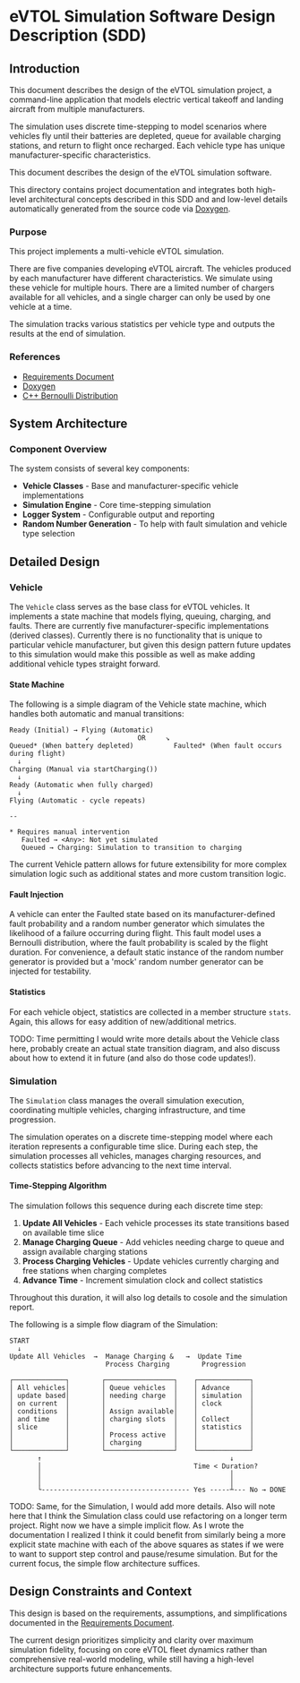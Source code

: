 # eVTOL Simulation Software Design Description (SDD)

## Introduction
This document describes the design of the eVTOL simulation project, a command-line application that models electric vertical takeoff and landing aircraft from multiple manufacturers.

The simulation uses discrete time-stepping to model scenarios where vehicles fly until their batteries are depleted, queue for available charging stations, and return to flight once recharged. Each vehicle type has unique manufacturer-specific characteristics.

This document describes the design of the eVTOL simulation software.

This directory contains project documentation and integrates both high-level architectural concepts described in this SDD and and low-level details automatically generated from the source code via [Doxygen](./doxygen/html/index.html).

### Purpose
This project implements a multi-vehicle eVTOL simulation.

There are five companies developing eVTOL aircraft. The vehicles produced by each manufacturer have different characteristics. We simulate using these vehicle for multiple hours. There are a limited number of chargers available for all vehicles, and a single charger can only be used by one vehicle at a time.

The simulation tracks various statistics per vehicle type and outputs the results at the end of simulation.

### References
- [Requirements Document](requirements.md)
- [Doxygen](./doxygen/html/index.html)
- [C++ Bernoulli Distribution](https://en.cppreference.com/w/cpp/numeric/random/bernoulli_distribution.html)


## System Architecture

### Component Overview
The system consists of several key components:
- **Vehicle Classes** - Base and manufacturer-specific vehicle implementations
- **Simulation Engine** - Core time-stepping simulation
- **Logger System** - Configurable output and reporting
- **Random Number Generation** - To help with fault simulation and vehicle type selection


## Detailed Design

### Vehicle
The `Vehicle` class serves as the base class for eVTOL vehicles. It implements a state machine that models flying, queuing, charging, and faults. There are currently five manufacturer-specific implementations (derived classes). Currently there is no functionality that is unique to particular vehicle manufacturer, but given this design pattern future updates to this simulation would make this possible as well as make adding additional vehicle types straight forward.

#### State Machine

The following is a simple diagram of the Vehicle state machine, which handles both automatic and manual transitions:

```
Ready (Initial) → Flying (Automatic)
                   ↙            OR     ↘
Queued* (When battery depleted)          Faulted* (When fault occurs during flight)
  ↓
Charging (Manual via startCharging())
  ↓
Ready (Automatic when fully charged)
  ↓
Flying (Automatic - cycle repeats)

--

* Requires manual intervention
   Faulted → <Any>: Not yet simulated
   Queued → Charging: Simulation to transition to charging
```

The current Vehicle pattern allows for future extensibility for more complex simulation logic such as additional states and more custom transition logic.

#### Fault Injection
A vehicle can enter the Faulted state based on its manufacturer-defined fault probability and a random number generator which simulates the likelihood of a failure occurring during flight. This fault model uses a Bernoulli distribution, where the fault probability is scaled by the flight duration. For convenience, a default static instance of the random number generator is provided but a 'mock' random number generator can be injected for testability.


#### Statistics
For each vehicle object, statistics are collected in a member structure `stats`. Again, this allows for easy addition of new/additional metrics.

TODO: Time permitting I would write more details about the Vehicle class here, probably create an actual state transition diagram, and also discuss about how to extend it in future (and also do those code updates!).


### Simulation
The `Simulation` class manages the overall simulation execution, coordinating multiple vehicles, charging infrastructure, and time progression.

The simulation operates on a discrete time-stepping model where each iteration represents a configurable time slice. During each step, the simulation processes all vehicles, manages charging resources, and collects statistics before advancing to the next time interval.

#### Time-Stepping Algorithm

The simulation follows this sequence during each discrete time step:

1. **Update All Vehicles** - Each vehicle processes its state transitions based on available time slice
2. **Manage Charging Queue** - Add vehicles needing charge to queue and assign available charging stations
3. **Process Charging Vehicles** - Update vehicles currently charging and free stations when charging completes
4. **Advance Time** - Increment simulation clock and collect statistics


Throughout this duration, it will also log details to cosole and the simulation report.

The following is a simple flow diagram of the Simulation:


```
START
  ↓
Update All Vehicles  →  Manage Charging &   →  Update Time
                        Process Charging        Progression

┌─────────────┐        ┌─────────────────┐    ┌─────────────┐
│ All vehicles│        │ Queue vehicles  │    │ Advance     │
│ update based│        │ needing charge  │    │ simulation  │
│ on current  │        │                 │    │ clock       │
│ conditions  │        │ Assign available│    │             │
│ and time    │        │ charging slots  │    │ Collect     │
│ slice       │        │                 │    │ statistics  │
│             │        │ Process active  │    │             │
│             │        │ charging        │    │             │
└─────────────┘        └─────────────────┘    └─────────────┘
       ↑                                               ↓
       │                                      Time < Duration?
       │                                               │
       │                                               │
       └------------------------------------- Yes -----┴--- No → DONE
```


TODO: Same, for the Simulation, I would add more details. Also will note here that I think the Simulation class could use refactoring on a longer term project. Right now we have a simple implicit flow. As I wrote the documentation I realized I think it could benefit from similarly being a more explicit state machine with each of the above squares as states if we were to want to support step control and pause/resume simulation. But for the current focus, the simple flow architecture suffices.


## Design Constraints and Context
This design is based on the requirements, assumptions, and simplifications documented in the [Requirements Document](requirements.md).

The current design prioritizes simplicity and clarity over maximum simulation fidelity, focusing on core eVTOL fleet dynamics rather than comprehensive real-world modeling, while still having a high-level architecture supports future enhancements.